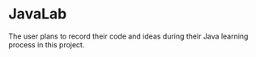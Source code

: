 # JavaLab
The user plans to record their code and ideas during their Java learning process in this project.
